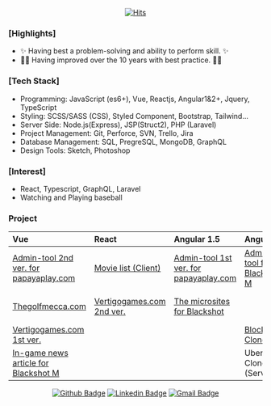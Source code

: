 <div align=center>
  
[![Hits](https://hits.seeyoufarm.com/api/count/incr/badge.svg?url=https%3A%2F%2Fgithub.com%2Fgjbae1212%2Fhit-counter&count_bg=%2379C83D&title_bg=%23555555&icon=&icon_color=%23E7E7E7&title=Hits&edge_flat=false)](https://hits.seeyoufarm.com)

</div>

### [Highlights]
- ✨ Having best a problem-solving and ability to perform skill. ✨
- 🙌🏼 Having improved over the 10 years with best practice. 🙌🏼

### [Tech Stack]
- Programming: JavaScript (es6+), Vue, Reactjs, Angular1&2+, Jquery, TypeScript
- Styling: SCSS/SASS (CSS), Styled Component, Bootstrap, Tailwind...
- Server Side: Node.js(Express), JSP(Struct2), PHP (Laravel)
- Project Management: Git, Perforce, SVN, Trello, Jira
- Database Management: SQL, PregreSQL, MongoDB, GraphQL 
- Design Tools: Sketch, Photoshop

### [Interest]
- React, Typescript, GraphQL, Laravel
- Watching and Playing baseball

### Project
| Vue | React | Angular 1.5| Angular 5 | Typescript|
|:---|:---|:---|:---|:---|
| [Admin-tool 2nd ver. for papayaplay.com](https://github.com/brandon-pang/ppy-portal-admin-tool-ver2) | [Movie list (Client)](https://github.com/brandon-pang/per-movie-list-client) | [Admin-tool 1st ver. for papayaplay.com](https://github.com/brandon-pang/ppy-potal-admin-tool-ver1) | [Admin-tool for Blackshot M](https://github.com/brandon-pang/ppy-bsm-in-admintool)| [Uber Clone (Server)](https://github.com/brandon-pang/buber-server)|
| [Thegolfmecca.com](https://github.com/brandon-pang/tgm-official-home)| [Vertigogames.com 2nd ver.](https://github.com/brandon-pang/vtg-home-ver2) | [The microsites for Blackshot](https://github.com/brandon-pang/ppy-microsites-eachgame) | | [Uber Clone (Client)](https://github.com/brandon-pang/buber-client) |
| [Vertigogames.com 1st ver.](https://github.com/brandon-pang/vtg-home-ver1)| | | [Blockchain Clone](https://github.com/brandon-pang/type-blockchain) |
| [In-game news article for Blackshot M](https://github.com/brandon-pang/ppy-bsm-in-news)| | |Uber Clone (Server)]() |
<div align=center>
	
[![Github Badge](http://img.shields.io/badge/GitHub-black?style=flat&logo=github&link=https://github.com/brandon-pang/)](https://github.com/brandon-pang)
[![Linkedin Badge](https://img.shields.io/badge/-LinkedIn-blue?style=flat&logo=Linkedin&logoColor=white&link=https://www.linkedin.com/in/frontendbrandon/?locale=en_US)](https://www.linkedin.com/in/frontendbrandon/?locale=en_US)
[![Gmail Badge](https://img.shields.io/badge/Gmail-d14836?style=flat&logo=Gmail&logoColor=white&link=mailto:jaehoon.pang@gmail.com)](mailto:jaehoon.pang@gmail.com)

</div>
